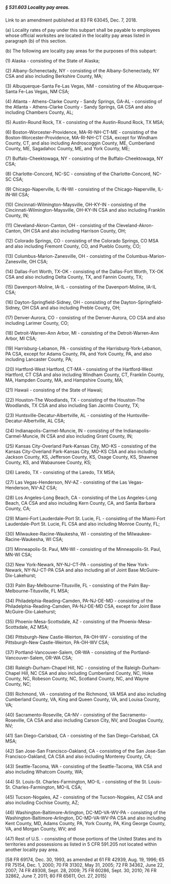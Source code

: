 ##### § 531.603 Locality pay areas. #####

Link to an amendment published at 83 FR 63045, Dec. 7, 2018.

(a) Locality rates of pay under this subpart shall be payable to employees whose official worksites are located in the locality pay areas listed in paragraph (b) of this section.

(b) The following are locality pay areas for the purposes of this subpart:

(1) Alaska - consisting of the State of Alaska;

(2) Albany-Schenectady, NY - consisting of the Albany-Schenectady, NY CSA and also including Berkshire County, MA;

(3) Albuquerque-Santa Fe-Las Vegas, NM - consisting of the Albuquerque-Santa Fe-Las Vegas, NM CSA;

(4) Atlanta - Athens-Clarke County - Sandy Springs, GA-AL - consisting of the Atlanta - Athens-Clarke County - Sandy Springs, GA CSA and also including Chambers County, AL;

(5) Austin-Round Rock, TX - consisting of the Austin-Round Rock, TX MSA;

(6) Boston-Worcester-Providence, MA-RI-NH-CT-ME - consisting of the Boston-Worcester-Providence, MA-RI-NH-CT CSA, except for Windham County, CT, and also including Androscoggin County, ME, Cumberland County, ME, Sagadahoc County, ME, and York County, ME;

(7) Buffalo-Cheektowaga, NY - consisting of the Buffalo-Cheektowaga, NY CSA;

(8) Charlotte-Concord, NC-SC - consisting of the Charlotte-Concord, NC-SC CSA;

(9) Chicago-Naperville, IL-IN-WI - consisting of the Chicago-Naperville, IL-IN-WI CSA;

(10) Cincinnati-Wilmington-Maysville, OH-KY-IN - consisting of the Cincinnati-Wilmington-Maysville, OH-KY-IN CSA and also including Franklin County, IN;

(11) Cleveland-Akron-Canton, OH - consisting of the Cleveland-Akron-Canton, OH CSA and also including Harrison County, OH;

(12) Colorado Springs, CO - consisting of the Colorado Springs, CO MSA and also including Fremont County, CO, and Pueblo County, CO;

(13) Columbus-Marion-Zanesville, OH - consisting of the Columbus-Marion-Zanesville, OH CSA;

(14) Dallas-Fort Worth, TX-OK - consisting of the Dallas-Fort Worth, TX-OK CSA and also including Delta County, TX, and Fannin County, TX;

(15) Davenport-Moline, IA-IL - consisting of the Davenport-Moline, IA-IL CSA;

(16) Dayton-Springfield-Sidney, OH - consisting of the Dayton-Springfield-Sidney, OH CSA and also including Preble County, OH;

(17) Denver-Aurora, CO - consisting of the Denver-Aurora, CO CSA and also including Larimer County, CO;

(18) Detroit-Warren-Ann Arbor, MI - consisting of the Detroit-Warren-Ann Arbor, MI CSA;

(19) Harrisburg-Lebanon, PA - consisting of the Harrisburg-York-Lebanon, PA CSA, except for Adams County, PA, and York County, PA, and also including Lancaster County, PA;

(20) Hartford-West Hartford, CT-MA - consisting of the Hartford-West Hartford, CT CSA and also including Windham County, CT, Franklin County, MA, Hampden County, MA, and Hampshire County, MA;

(21) Hawaii - consisting of the State of Hawaii;

(22) Houston-The Woodlands, TX - consisting of the Houston-The Woodlands, TX CSA and also including San Jacinto County, TX;

(23) Huntsville-Decatur-Albertville, AL - consisting of the Huntsville-Decatur-Albertville, AL CSA;

(24) Indianapolis-Carmel-Muncie, IN - consisting of the Indianapolis-Carmel-Muncie, IN CSA and also including Grant County, IN;

(25) Kansas City-Overland Park-Kansas City, MO-KS - consisting of the Kansas City-Overland Park-Kansas City, MO-KS CSA and also including Jackson County, KS, Jefferson County, KS, Osage County, KS, Shawnee County, KS, and Wabaunsee County, KS;

(26) Laredo, TX - consisting of the Laredo, TX MSA;

(27) Las Vegas-Henderson, NV-AZ - consisting of the Las Vegas-Henderson, NV-AZ CSA;

(28) Los Angeles-Long Beach, CA - consisting of the Los Angeles-Long Beach, CA CSA and also including Kern County, CA, and Santa Barbara County, CA;

(29) Miami-Fort Lauderdale-Port St. Lucie, FL - consisting of the Miami-Fort Lauderdale-Port St. Lucie, FL CSA and also including Monroe County, FL;

(30) Milwaukee-Racine-Waukesha, WI - consisting of the Milwaukee-Racine-Waukesha, WI CSA;

(31) Minneapolis-St. Paul, MN-WI - consisting of the Minneapolis-St. Paul, MN-WI CSA;

(32) New York-Newark, NY-NJ-CT-PA - consisting of the New York-Newark, NY-NJ-CT-PA CSA and also including all of Joint Base McGuire-Dix-Lakehurst;

(33) Palm Bay-Melbourne-Titusville, FL - consisting of the Palm Bay-Melbourne-Titusville, FL MSA;

(34) Philadelphia-Reading-Camden, PA-NJ-DE-MD - consisting of the Philadelphia-Reading-Camden, PA-NJ-DE-MD CSA, except for Joint Base McGuire-Dix-Lakehurst;

(35) Phoenix-Mesa-Scottsdale, AZ - consisting of the Phoenix-Mesa-Scottsdale, AZ MSA;

(36) Pittsburgh-New Castle-Weirton, PA-OH-WV - consisting of the Pittsburgh-New Castle-Weirton, PA-OH-WV CSA;

(37) Portland-Vancouver-Salem, OR-WA - consisting of the Portland-Vancouver-Salem, OR-WA CSA;

(38) Raleigh-Durham-Chapel Hill, NC - consisting of the Raleigh-Durham-Chapel Hill, NC CSA and also including Cumberland County, NC, Hoke County, NC, Robeson County, NC, Scotland County, NC, and Wayne County, NC;

(39) Richmond, VA - consisting of the Richmond, VA MSA and also including Cumberland County, VA, King and Queen County, VA, and Louisa County, VA;

(40) Sacramento-Roseville, CA-NV - consisting of the Sacramento-Roseville, CA CSA and also including Carson City, NV, and Douglas County, NV;

(41) San Diego-Carlsbad, CA - consisting of the San Diego-Carlsbad, CA MSA;

(42) San Jose-San Francisco-Oakland, CA - consisting of the San Jose-San Francisco-Oakland, CA CSA and also including Monterey County, CA;

(43) Seattle-Tacoma, WA - consisting of the Seattle-Tacoma, WA CSA and also including Whatcom County, WA;

(44) St. Louis-St. Charles-Farmington, MO-IL - consisting of the St. Louis-St. Charles-Farmington, MO-IL CSA;

(45) Tucson-Nogales, AZ - consisting of the Tucson-Nogales, AZ CSA and also including Cochise County, AZ;

(46) Washington-Baltimore-Arlington, DC-MD-VA-WV-PA - consisting of the Washington-Baltimore-Arlington, DC-MD-VA-WV-PA CSA and also including Kent County, MD, Adams County, PA, York County, PA, King George County, VA, and Morgan County, WV; and

(47) Rest of U.S. - consisting of those portions of the United States and its territories and possessions as listed in 5 CFR 591.205 not located within another locality pay area.

[58 FR 69174, Dec. 30, 1993, as amended at 61 FR 42939, Aug. 19, 1996; 65 FR 75154, Dec. 1, 2000; 70 FR 31302, May 31, 2005; 72 FR 34362, June 22, 2007; 74 FR 49308, Sept. 28, 2009; 75 FR 60286, Sept. 30, 2010; 76 FR 32862, June 7, 2011; 80 FR 65611, Oct. 27, 2015]